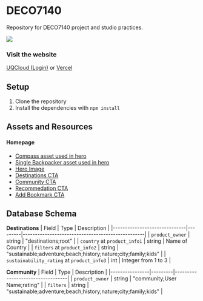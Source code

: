 # DECO7140

Repository for DECO7140 project and studio practices.

![](https://media4.giphy.com/media/v1.Y2lkPTc5MGI3NjExdGE2MHg2anRrdnhxMnQyaTFndnBmbnN6bGpvcXYxczh5ZTU1bnc4NSZlcD12MV9naWZzX3NlYXJjaCZjdD1n/aNqEFrYVnsS52/200.webp)

### Visit the website

[UQCloud (Login)](https://deco7140-9476f1e5.uqcloud.net/)
or
[Vercel](https://deco-7140.vercel.app/)

## Setup

1. Clone the repository
2. Install the dependencies with `npm install`

## Assets and Resources

#### Homepage

- [Compass asset used in hero](https://www.shutterstock.com/nb/image-vector/compass-icons-set-vector-vectors-2468768179)
- [Single Backpacker asset used in hero](https://www.shutterstock.com/nb/image-vector/single-backpacker-traveler-hiker-bring-bag-2503906333)
- [Hero Image](https://www.shutterstock.com/nb/image-photo/travel-travelwoman-solo-traveling-alonedigital-nomadbleisurework-2508261587)
- [Destinations CTA](https://www.shutterstock.com/nb/image-photo/person-walking-grassy-hill-mountains-under-2474842457)
- [Community CTA](https://www.shutterstock.com/nb/image-photo/man-waiting-his-son-rappels-down-1023960841)
- [Recommedation CTA](https://www.shutterstock.com/nb/image-photo/traveler-woman-relaxing-on-swing-above-2130878285)
- [Add Bookmark CTA](https://www.shutterstock.com/nb/image-photo/saving-money-investment-future-senior-adult-2495629229)

## Database Schema

**Destinations**
| Field | Type | Description |
|------------------------------|---------|--------------------------------------------------|
| `product_owner` | string | "destinations;root" |
| `country` at `product_info1` | string | Name of Country |
| `filters` at `product_info2` | string | "sustainable;adventure;beach;history;nature;city;family;kids" |
| `sustainability_rating` at `product_info3` | int | Integer from 1 to 3 |

**Community**
| Field | Type | Description |
|----------------|---------|----------------------------------|
| `product_owner` | string | "community;User Name;rating" |
| `filters` | string | "sustainable;adventure;beach;history;nature;city;family;kids" |
